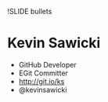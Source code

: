!SLIDE bullets

# Kevin Sawicki

* GitHub Developer
* EGit Committer
* http://git.io/ks
* @kevinsawicki